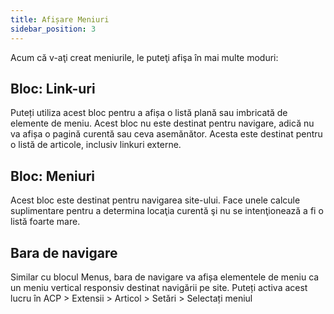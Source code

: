 ```yaml
---
title: Afișare Meniuri
sidebar_position: 3
---
```


Acum că v-aţi creat meniurile, le puteţi afişa în mai multe moduri:

## Bloc: Link-uri
Puteți utiliza acest bloc pentru a afișa o listă plană sau imbricată de elemente de meniu. Acest bloc nu este destinat pentru navigare, adică nu va afișa o pagină curentă sau ceva asemănător. Acesta este destinat pentru o listă de articole, inclusiv linkuri externe.

## Bloc: Meniuri
Acest bloc este destinat pentru navigarea site-ului. Face unele calcule suplimentare pentru a determina locaţia curentă şi nu se intenţionează a fi o listă foarte mare.

## Bara de navigare
Similar cu blocul Menus, bara de navigare va afișa elementele de meniu ca un meniu vertical responsiv destinat navigării pe site. Puteți activa acest lucru în ACP > Extensii > Articol > Setări > Selectați meniul
